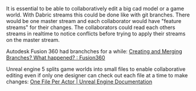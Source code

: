 It is essential to be able to collaboratively edit a big cad model or a game world. With Dabric streams this could be done like with git branches. There would be one master stream and each collaborator would have "feature streams" for their changes. The collaborators could read each others streams in realtime to notice conflicts before trying to apply their streams on the master stream.

Autodesk Fusion 360 had branchches for a while: [Creating and Merging Branches? What happened? : Fusion360](https://www.reddit.com/r/Fusion360/comments/ewg1sq/creating_and_merging_branches_what_happened/)

Unreal engine 5 splits game worlds into small files to enable collaborative editing even if only one designer can check out each file at a time to make changes: [One File Per Actor | Unreal Engine Documentation](https://docs.unrealengine.com/5.0/en-US/WorldFeatures/OneFilePerActor/)
